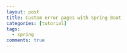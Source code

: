 ```yaml
---
layout: post
title: Custom error pages with Spring Boot
categories: [tutorial]
tags: 
  - spring
comments: true
---
```


<!--If you are like me ,and loathe XML configurations with a passion , and have been using Spring MVC for a while or deciding which framework to use for your next project , then you are in for a treat. Spring Boot is a great web framework based on the philosophy of convention over configuration , backed by the goodness of the entire Spring ecosystem ,and does not mandate a single line of XML. How about that ! -->

<!--One of the regular requirement for any website / web app is to built custom error pages. These pages can be plain white pages that only show the error message with its Http error code (which is what are going to do ) or some fancy page displaying the error message.-->

<!--Consider the following snippet :-->

<!--{% highlight java %}-->

<!--@SpringBootApplication-->
<!--public class SampleBootErrorPagesApplication {-->
	
<!--   private static final String LOCATION = "/errors";-->

<!--   public static void main(String[] args) {-->
<!--       SpringApplication.run(SampleBootErrorPagesApplication.class, args);-->
<!--   }-->
    
<!--    @Bean-->
<!--    public EmbeddedServletContainerCustomizer containerCustomizer() {-->
<!--      return (container -> {-->
<!--   	   //route all errors towards /error .-->
<!--   	   final ErrorPage errorPage=new ErrorPage(LOCATION);-->
<!--   	   container.addErrorPages(errorPage);-->
<!--      });-->
<!--   }-->
<!-- }-->
<!--{% endhighlight %}-->

<!--Spring Boot starters (spring-boot-starter-web in particular) comes with an embedded tomcat container. When any exception is thrown by our handler methods that we DO NOT CATCH IMPLICITLY (a topic for another post) ,  the web container would look for ways to handle this exception . It looks for such configurations  inside the web.xml file .-->

<!--We are routing tomcat to visit the `/errors` mapping in such an event. Let's go ahead and create the ErrorController.-->

<!--{% highlight java %}-->
<!--@Controller-->
<!--public class ErrorController {-->

<!--   @Autowired-->
<!--   private ErrorService errorService;-->
	     
<!--   @RequestMapping(value="/errors",method=RequestMethod.GET)-->
<!--   public String renderErrorPage(final Model model,final HttpServletRequest request){-->
	   
<!--	   //Get the Http error code.-->
<!--	   final int error_code=getHttpStatusCode(request);-->
	   
<!--	   //Generates Error message for corresponding Http Error Code.-->
<!--	   final String error_message=errorService.generateErrorMessage(error_code);-->
	   
<!--	   model.addAttribute("errorMsg",error_message);-->
	   
<!--	   return "error";-->
<!--   }  -->
	   
<!--   private int getHttpStatusCode(final HttpServletRequest request){-->
<!--	   return (int) request.getAttribute("javax.servlet.error.status_code");-->
<!--   }-->
<!--}-->
<!--{% endhiglight %}-->

<!--We capture the Http error code in the `error_code` variable , and create another service  to generate some error message based on the error code.-->

<!--{% highlight java %}-->
<!--@Service-->
<!--@PropertySource("classpath:httpErrorCodes.properties")-->
<!--public class ErrorService {-->
	
<!--	@Autowired-->
<!--	private Environment env;-->

<!--	public String generateErrorMessage(final int error_code){-->
<!--		 String message="";-->
<!--		   switch(error_code){  -->
<!--			   case 400: message=env.getProperty("400");-->
<!--			   			 break;-->
<!--			   case 401: message=env.getProperty("401");-->
<!--			   			 break;-->
<!--			   case 404: message=env.getProperty("404");-->
<!--			   			 break;-->
<!--			   case 500: message=env.getProperty("500");-->
<!--			   			 break;-->
<!--			   //etc -->
<!--			   //Put in all Http error codes here.-->
<!--		   }-->
<!--		   return message;-->
<!--	}-->
<!--}-->
<!--{% endhighlight %}-->

<!--I have  demonstrated with  only four error codes, but you get the idea  . We put error codes and error messages as key value pairs inside our property file. Place the property file inside the resources folder.-->

<!--```-->
<!--400=Bad Request.-->
<!--401=Unauthorized-->
<!--404=Not Found.-->
<!--405=Method Not Allowed-->


<!--500=Internal Server Error-->

<!--```-->




<!--Download the sample  [here](https://github.com/Ankush1992/sample-boot-error-pages).-->
